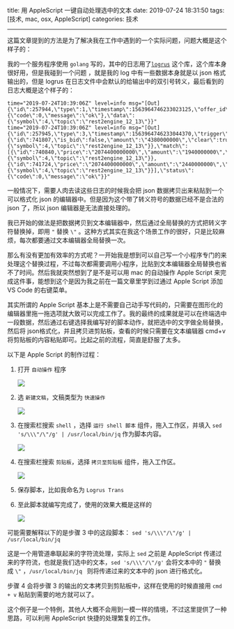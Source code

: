 title: 用 AppleScript 一键自动处理选中的文本
date: 2019-07-24 18:31:50
tags: [技术, mac, osx, AppleScript]
categories: 技术

------

这篇文章提到的方法是为了解决我在工作中遇到的一个实际问题，问题大概是这个样子的：

我的一个服务程序使用 `golang` 写的，其中的日志用了[`logrus`](https://github.com/sirupsen/logrus) 这个库，这个库本身很好用，但是我碰到一个问题 ，就是我的 log 中有一些数据本身就是以 json 格式输出的，但是 logrus 在日志文件中会默认的给输出中的双引号转义，最后看到的日志大概是这个样子的：

```
time="2019-07-24T10:39:06Z" level=info msg="[Out] {\"id\":257944,\"type\":1,\"timestamp\":1563964746233023125,\"offer_id\":741807,\"status\":{\"code\":0,\"message\":\"ok\"},\"data\":{\"symbol\":4,\"topic\":\"rest2engine_12_13\"}}"
time="2019-07-24T10:39:06Z" level=info msg="[Out] {\"id\":257945,\"type\":3,\"timestamp\":1563964746233044370,\"trigger\":{\"id\":741807,\"is_bid\":false,\"amount\":\"4380000000\",\"clear\":true,\"balance\":\"0\",\"data\":{\"symbol\":4,\"topic\":\"rest2engine_12_13\"}},\"match\":[{\"id\":740840,\"price\":\"2074400000000\",\"amount\":\"1940000000\",\"clear\":true,\"balance\":\"0\",\"data\":{\"symbol\":4,\"topic\":\"rest2engine_12_13\"}},{\"id\":741724,\"price\":\"2074400000000\",\"amount\":\"2440000000\",\"clear\":false,\"balance\":\"10735020000000000000000\",\"data\":{\"symbol\":4,\"topic\":\"rest2engine_12_13\"}}],\"status\":{\"code\":0,\"message\":\"ok\"}}"
```

一般情况下，需要人肉去读这些日志的时候我会把 json 数据拷贝出来粘贴到一个可以格式化 json 的编辑器中。但是因为这个带了转义符号的数据已经不是合法的 json 了，所以 json 编辑器是无法直接处理的。

我已开始的做法是把数据拷贝到文本编辑器中，然后通过全局替换的方式把转义字符替换掉，即用 `"` 替换 `\"` 。这种方式其实在我这个场景工作的很好，只是比较麻烦，每次都要通过文本编辑器全局替换一次。

那么有没有更加有效率的方式呢？一开始我是想到可以自己写一个小程序专门的来处理这个替换过程，不过每次都需要调用小程序，比贴到文本编辑器全局替换也省不了时间。然后我就突然想到了是不是可以用 mac 的自动操作 Apple Script 来完成这件事，能想到这个是因为我之前在一篇文章里学到过通过 Apple Script 添加 VS Code 的右键菜单。

<!--more-->

其实所谓的 Apple Script 基本上是不需要自己动手写代码的，只需要在图形化的编辑器里拖一拖选项就大致可以完成工作了。我的最终的成果就是可以在终端选中一段数据，然后通过右键选择我编写好的脚本动作，就把选中的文字做全局替换，然后将 json格式化，并且拷贝进剪贴板，查看的时候只需要在文本编辑器 cmd+v 将剪贴板的内容粘贴即可。比起之前的流程，简直是舒服了太多。

以下是 Apple Script 的制作过程：

1. 打开 `自动操作` 程序

   ![](https://up4dev.oss-cn-qingdao.aliyuncs.com/text-process-by-apple-script/tpbas-1.png)

2. 选 `新建文稿`，文稿类型为 `快速操作`

   ![](https://up4dev.oss-cn-qingdao.aliyuncs.com/text-process-by-apple-script/tpbas-2.png)

3. 在搜索栏搜索 `shell` ，选择 `运行 shell 脚本` 组件，拖入工作区，并填入 `sed 's/\\\"/\"/g' | /usr/local/bin/jq` 作为脚本内容。

   ![](https://up4dev.oss-cn-qingdao.aliyuncs.com/text-process-by-apple-script/tpbas-3.png)

4. 在搜索栏搜索 `剪贴板`，选择 `拷贝至剪贴板` 组件，拖入工作区。

   ![](https://up4dev.oss-cn-qingdao.aliyuncs.com/text-process-by-apple-script/tpbas-4.png)

5. 保存脚本，比如我命名为 `Logrus Trans`

6. 至此脚本就编写完成了，使用的效果大概是这样的

   ![](https://up4dev.oss-cn-qingdao.aliyuncs.com/text-process-by-apple-script/tpbas-5.png)



可能需要解释以下的是步骤 3 中的这段脚本： `sed 's/\\\"/\"/g' | /usr/local/bin/jq` 

这是一个用管道串联起来的字符流处理，实际上 `sed` 之前是 AppleScript 传递过来的字符流，也就是我们选中的文本，`sed 's/\\\"/\"/g'` 会将文本中的 `"` 替换成 `\"` ，`/usr/local/bin/jq ` 则将传递过来的文本中的 json 进行格式化。

步骤 4 会将步骤 3 的输出的文本拷贝到剪贴板中，这样在使用的时候直接用 `cmd + v` 粘贴到需要的地方就可以了。

这个例子是一个特例，其他人大概不会用到一模一样的情境，不过这里提供了一种思路，可以利用 AppleScript 快捷的处理繁复的工作。